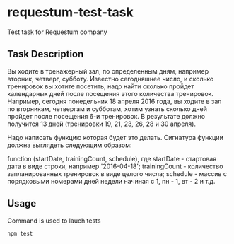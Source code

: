 # requestum-test-task
Test task for Requestum company

## Task Description

Вы ходите в тренажерный зал, по определенным дням, например вторник, четверг, субботу. Известно сегодняшнее число, и сколько тренировок вы хотите посетить, надо найти сколько пройдет календарных дней после посещения этого количества тренировок. Например, сегодня понедельник 18 апреля 2016 года, вы ходите в зал по вторникам, четвергам и субботам, хотим узнать сколько дней пройдет после посещения 6-и тренировок. В результате должно получится 13 дней (тренировки 19, 21, 23, 26, 28 и 30 апреля).

Надо написать функцию которая будет это делать. Сигнатура функции должна выглядеть следующим образом: 

function (startDate, trainingCount, schedule),
где 
startDate - стартовая дата в виде строки, например '2016-04-18';
trainingCount  - количество запланированных тренировок в виде целого числа;
schedule - массив с порядковыми номерами дней недели начиная с 1, пн - 1, вт - 2 и т.д.


## Usage
Command is used to lauch tests
```javascript
npm test
```

